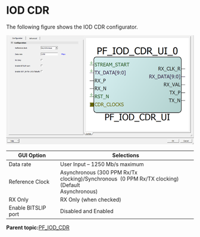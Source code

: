 # IOD CDR

The following figure shows the IOD CDR configurator.

![](GUID-986A21CF-9CA0-4FD0-BE58-A27B43BEAFC4-low.png "IOD CDR Configuration")

|GUI Option|Selections|
|----------|----------|
|Data rate|User Input – 1250 Mb/s maximum|
|Reference Clock|Asynchronous \(300 PPM Rx/Tx<br /> clocking\)/Synchronous  \(0 PPM Rx/TX clocking\) \(Default<br /> Asynchronous\)|
|RX Only|RX Only \(when checked\)|
|Enable BITSLIP port|Disabled and Enabled|

**Parent topic:**[PF\_IOD\_CDR](GUID-8EA0853D-A9F3-4136-B6CC-7B515BF36957.md)

